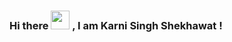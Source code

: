 ### Hi there <img src="https://media.giphy.com/media/SAZwgS9TRpySYK8TRx/giphy.gif" width = "30px"> , I am Karni Singh Shekhawat !


<!--
**ItzShekhawat/ItzShekhawat** is a ✨ _special_ ✨ repository because its `README.md` (this file) appears on your GitHub profile.

Here are some ideas to get you started:

- 🔭 I’m currently working on ...
- 🌱 I’m currently learning ...
- 👯 I’m looking to collaborate on ...
- 🤔 I’m looking for help with ...
- 💬 Ask me about ...
- 📫 How to reach me: ...
- 😄 Pronouns: ...
- ⚡ Fun fact: ...
-->

